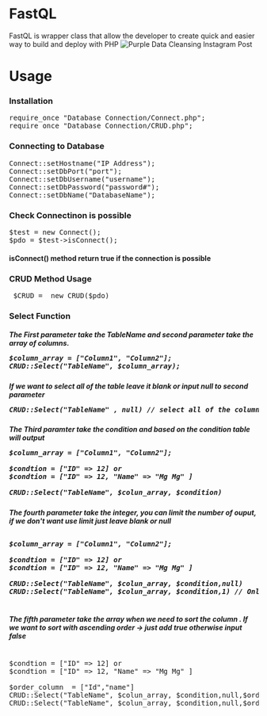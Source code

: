 # FastQL
FastQL is wrapper class that allow the developer to create quick and easier way to build and deploy with PHP
![Purple Data Cleansing Instagram Post](https://user-images.githubusercontent.com/102147034/204119027-bc647e76-6bb2-49d9-9d2e-053911d46b74.png)

<h1>Usage</h1>

<h3> Installation </h3>

<pre>
require_once "Database Connection/Connect.php";
require_once "Database Connection/CRUD.php";
</pre>

<h3> Connecting to Database </h3> 

<pre>
Connect::setHostname("IP Address");
Connect::setDbPort("port");
Connect::setDbUsername("username");
Connect::setDbPassword("password#");
Connect::setDbName("DatabaseName");
</pre>

<h3>Check Connectinon is possible </h3> 

<pre>
$test = new Connect();
$pdo = $test->isConnect();
</pre>

<h4>isConnect() method return true if the connection is possible</h4>

<h3>CRUD Method Usage</h3>

<pre>
 $CRUD =  new CRUD($pdo)
</pre>

<h3>Select Function</h3>

<h5> The First parameter take the TableName and second parameter take the array of columns. <br>

<pre>
$column_array = ["Column1", "Column2"]; 
CRUD::Select("TableName", $column_array); 
</pre> 

<h5> If we want to select all of the table leave it blank or input null to second parameter

<pre>
CRUD::Select("TableName" , null) // select all of the columns in Table
</pre>

<h5> The Third paramter take the condition and based on the condition table will output

<pre>
$column_array = ["Column1", "Column2"]; 

$condtion = ["ID" => 12] or
$condtion = ["ID" => 12, "Name" => "Mg Mg" ]  

CRUD::Select("TableName", $colun_array, $condition) 
</pre>

<h5> The fourth parameter take the integer, you can limit the number of ouput, if we don't want use limit just leave blank or null

<pre>

$column_array = ["Column1", "Column2"]; 

$condtion = ["ID" => 12] or
$condtion = ["ID" => 12, "Name" => "Mg Mg" ]  

CRUD::Select("TableName", $colun_array, $condition,null)
CRUD::Select("TableName", $colun_array, $condition,1) // Only one result 

</pre>

<h5> The fifth parameter take the array when we need to sort the column . 
If we want to sort with ascending order -> just add true otherwise input false</h5>

<pre>

$condtion = ["ID" => 12] or
$condtion = ["ID" => 12, "Name" => "Mg Mg" ]  

$order_column  = ["Id","name"]
CRUD::Select("TableName", $colun_array, $condition,null,$order_column, true); // ascending order
CRUD::Select("TableName", $colun_array, $condition,null,$order_column, false); // descending order

</pre> 

